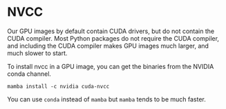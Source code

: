 # NVCC

Our GPU images by default contain CUDA drivers, but do not contain the CUDA compiler. Most Python packages do not require the CUDA compiler, and including the CUDA compiler makes GPU images much larger, and much slower to start.

To install nvcc in a GPU image, you can get the binaries from the NVIDIA conda channel.

```
mamba install -c nvidia cuda-nvcc
```

You can use `conda` instead of `mamba` but `mamba` tends to be much faster.
